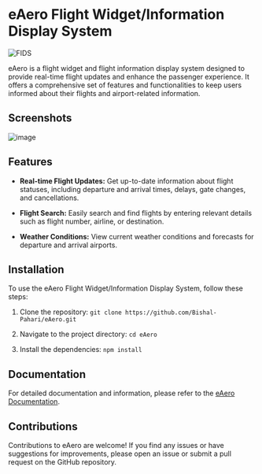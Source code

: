 # eAero Flight Widget/Information Display System

![FIDS](https://github.com/Bishal-Pahari/eAero/assets/61013432/94001ce4-f2b5-4c2f-989a-ee0758f331da)

eAero is a flight widget and flight information display system designed to provide real-time flight updates and enhance the passenger experience. It offers a comprehensive set of features and functionalities to keep users informed about their flights and airport-related information.

## Screenshots
![image](https://github.com/Bishal-Pahari/eAero/assets/61013432/8f105aec-95ab-4110-aec9-973c8b3026f2)


## Features

- **Real-time Flight Updates:** Get up-to-date information about flight statuses, including departure and arrival times, delays, gate changes, and cancellations.

- **Flight Search:** Easily search and find flights by entering relevant details such as flight number, airline, or destination.

- **Weather Conditions:** View current weather conditions and forecasts for departure and arrival airports.

## Installation

To use the eAero Flight Widget/Information Display System, follow these steps:

1. Clone the repository:
```git clone https://github.com/Bishal-Pahari/eAero.git```

2. Navigate to the project directory:
```cd eAero```

3. Install the dependencies:
```npm install```

## Documentation
For detailed documentation and information, please refer to the [eAero Documentation](https://example.com/).

## Contributions
Contributions to eAero are welcome! If you find any issues or have suggestions for improvements, please open an issue or submit a pull request on the GitHub repository.


